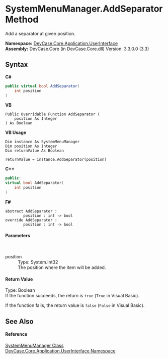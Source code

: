 # SystemMenuManager.AddSeparator Method 
 

Add a separator at given position.

**Namespace:**&nbsp;<a href="N_DevCase_Core_Application_UserInterface">DevCase.Core.Application.UserInterface</a><br />**Assembly:**&nbsp;DevCase.Core (in DevCase.Core.dll) Version: 3.3.0.0 (3.3)

## Syntax

**C#**<br />
``` C#
public virtual bool AddSeparator(
	int position
)
```

**VB**<br />
``` VB
Public Overridable Function AddSeparator ( 
	position As Integer
) As Boolean
```

**VB Usage**<br />
``` VB Usage
Dim instance As SystemMenuManager
Dim position As Integer
Dim returnValue As Boolean

returnValue = instance.AddSeparator(position)
```

**C++**<br />
``` C++
public:
virtual bool AddSeparator(
	int position
)
```

**F#**<br />
``` F#
abstract AddSeparator : 
        position : int -> bool 
override AddSeparator : 
        position : int -> bool 
```


#### Parameters
&nbsp;<dl><dt>position</dt><dd>Type: System.Int32<br />The position where the item will be added.</dd></dl>

#### Return Value
Type: Boolean<br />If the function succeeds, the return is `true` (`True` in Visual Basic). 

 If the function fails, the return value is `false` (`False` in Visual Basic).

## See Also


#### Reference
<a href="T_DevCase_Core_Application_UserInterface_SystemMenuManager">SystemMenuManager Class</a><br /><a href="N_DevCase_Core_Application_UserInterface">DevCase.Core.Application.UserInterface Namespace</a><br />